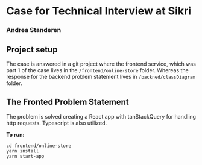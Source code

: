 # Case for Technical Interview at Sikri
### Andrea Standeren

## Project setup
The case is answered in a git project where the frontend service, which was part 1 of the case
lives in the `/frontend/online-store` folder.
Whereas the response for the backend problem statement lives in `/backned/classDiagram` folder.

## The Fronted Problem Statement
The problem is solved creating a React app with tanStackQuery for handling http requests. 
Typescript is also utilized.

**To run:**

```
cd frontend/online-store
yarn install
yarn start-app
```